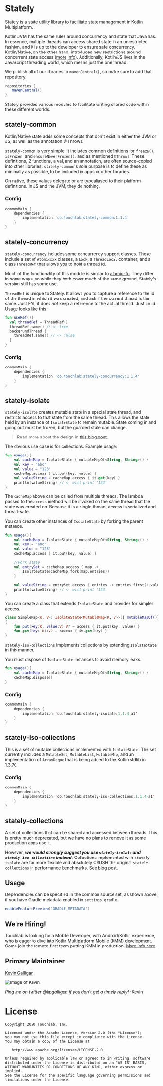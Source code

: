# Stately

Stately is a state utility library to facilitate state management in Kotlin Multiplatform.

Kotlin JVM has the same rules around concurrency and state that Java has. In essence, multiple threads can access shared state in an unrestricted fashion, and it is up to the developer to ensure safe concurrency. Kotlin/Native, on the other hand, introduces new restrictions around concurrent state access ([more](https://dev.to/touchlab/practical-kotlin-native-concurrency-ac7) [info](https://www.youtube.com/watch?v=oxQ6e1VeH4M)). Additionally, Kotlin/JS lives in the Javascript threading world, which means just the one thread.

We publish all of our libraries to `mavenCentral()`, so make sure to add that repository.

```groovy
repositories {
   mavenCentral()
}
```

Stately provides various modules to facilitate writing shared code within these different worlds.

## stately-common

Kotlin/Native state adds some concepts that don't exist in either the JVM or JS, as well as the annotation @Throws.

 `stately-common` is very simple. It includes common definitions for `freeze()`, `isFrozen`, and `ensureNeverFrozen()`, and as mentioned `@Throws`. These definitions, 2 functions, a val, and an annotation, are often source-copied into other libraries. `stately-common`'s sole purpose is to define these as minimally as possible, to be included in apps or other libraries.

On native, these values delegate or are typealiased to their platform definitions. In JS and the JVM, they do nothing.

### Config

```groovy
commonMain {
    dependencies {
        implementation 'co.touchlab:stately-common:1.1.4'
    }
}
```

## stately-concurrency

`stately-concurrency` includes some concurrency support classes. These include a set of `Atomicxxx` classes, a `Lock`, a `ThreadLocal` container, and a class `ThreadRef` that allows you to hold a thread id.

Much of the functionality of this module is similar to [atomic-fu](https://github.com/Kotlin/kotlinx.atomicfu). They differ in some ways, so while they both cover much of the same ground, Stately's version still has some use.

`ThreadRef` is unique to Stately. It allows you to capture a reference to the id of the thread in which it was created, and ask if the current thread is the same. Just FYI, it does *not* keep a reference to the actual thread. Just an id. Usage looks like this:

```kotlin
fun useRef(){
  val threadRef = ThreadRef()
  threadRef.same() // <- true
  backgrundThread {
    threadRef.same() // <- false
  }
}
```

### Config

```groovy
commonMain {
    dependencies {
        implementation 'co.touchlab:stately-concurrency:1.1.4'
    }
}
```

## stately-isolate

`stately-isolate` creates mutable state in a special state thread, and restricts access to that state from the same thread. This allows the state held by an instance of `IsolateState` to remain mutable. State coming in and going out must be frozen, but the guarded state can change.

> Read more about the design in [this blog post](https://dev.to/touchlab/kotlin-native-isolated-state-50l1).

The obvious use case is for collections. Example usage:

```kotlin
fun usage(){
    val cacheMap = IsolateState { mutableMapOf<String, String>() }
    val key = "abc"
    val value = "123"
    cacheMap.access { it.put(key, value) }
    val valueString = cacheMap.access { it.get(key) }
    println(valueString) // <- will print '123'
}
```

The `cacheMap` above can be called from multiple threads. The lambda passed to the `access` method will be invoked on the same thread that the state was created on. Because it is a single thread, access is serialized and thread-safe.

You can create other instances of `IsolateState` by forking the parent instance.

```kotlin
fun usage(){
    val cacheMap = IsolateState { mutableMapOf<String, String>() }
    val key = "abc"
    val value = "123"
    cacheMap.access { it.put(key, value) }
    
    //Fork state
    val entrySet = cacheMap.access { map -> 
        IsolateState(cacheMap.fork(map.entries)) 
    }
    
    val valueString = entrySet.access { entries -> entries.first().value }
    println(valueString) // <- will print '123'
}
```

You can create a class that extends `IsolateState`  and provides for simpler access.

```kotlin
class SimpleMap<K, V>: IsolateState<MutableMap<K, V>>({ mutableMapOf()})
{
    fun put(key:K, value:V):V? = access { it.put(key, value) }
    fun get(key: K):V? = access { it.get(key) }
}
```

`stately-iso-collections` implements collections by extending `IsolateState` in this manner.

You must dispose of `IsolateState` instances to avoid memory leaks.

```kotlin
fun usage(){
    val cacheMap = IsolateState { mutableMapOf<String, String>() }
    cacheMap.dispose()
}
```

### Config

```kotlin
commonMain {
    dependencies {
        implementation 'co.touchlab:stately-isolate:1.1.4-a1'
    }
}
```

## stately-iso-collections

This is a set of mutable collections implemented with `IsolateState`. The set currently includes a `MutableSet`, `MutableList`, 
 `MutableMap`, and an implementation of `ArrayDeque` that is being added to the Kotlin stdlib in 1.3.70.



### Config

```kotlin
commonMain {
    dependencies {
        implementation 'co.touchlab:stately-iso-collections:1.1.4-a1'
    }
}
```

## stately-collections

A set of collections that can be shared and accessed between threads. This is pretty much deprecated, but we have no plans to remove it as some production apps use it.

However, ***we would strongly suggest you use `stately-isolate` and `stately-iso-collections` instead.*** Collections implemented with `stately-isolate` are far more flexible and absolutely CRUSH the original `stately-collections` in performance benchmarks. See [blog post](https://dev.to/touchlab/kotlin-native-isolated-state-50l1).

## Usage

Dependencies can be specified in the common source set, as shown above, if you have Gradle metadata enabled in `settings.gradle`.

```groovy
enableFeaturePreview('GRADLE_METADATA')
```

## We're Hiring!

Touchlab is looking for a Mobile Developer, with Android/Kotlin experience, who is eager to dive into Kotlin Multiplatform Mobile (KMM) development. Come join the remote-first team putting KMM in production. [More info here](https://go.touchlab.co/careers-gh).

## Primary Maintainer

[Kevin Galligan](https://github.com/kpgalligan/)

![Image of Kevin](https://avatars.githubusercontent.com/u/68384?s=140&v=4)

*Ping me on twitter [@kpgalligan](https://twitter.com/kpgalligan/) if you don't get a timely reply!* -Kevin

License
=======

    Copyright 2020 Touchlab, Inc.
    
    Licensed under the Apache License, Version 2.0 (the "License");
    you may not use this file except in compliance with the License.
    You may obtain a copy of the License at
    
       http://www.apache.org/licenses/LICENSE-2.0
    
    Unless required by applicable law or agreed to in writing, software
    distributed under the License is distributed on an "AS IS" BASIS,
    WITHOUT WARRANTIES OR CONDITIONS OF ANY KIND, either express or implied.
    See the License for the specific language governing permissions and
    limitations under the License.
